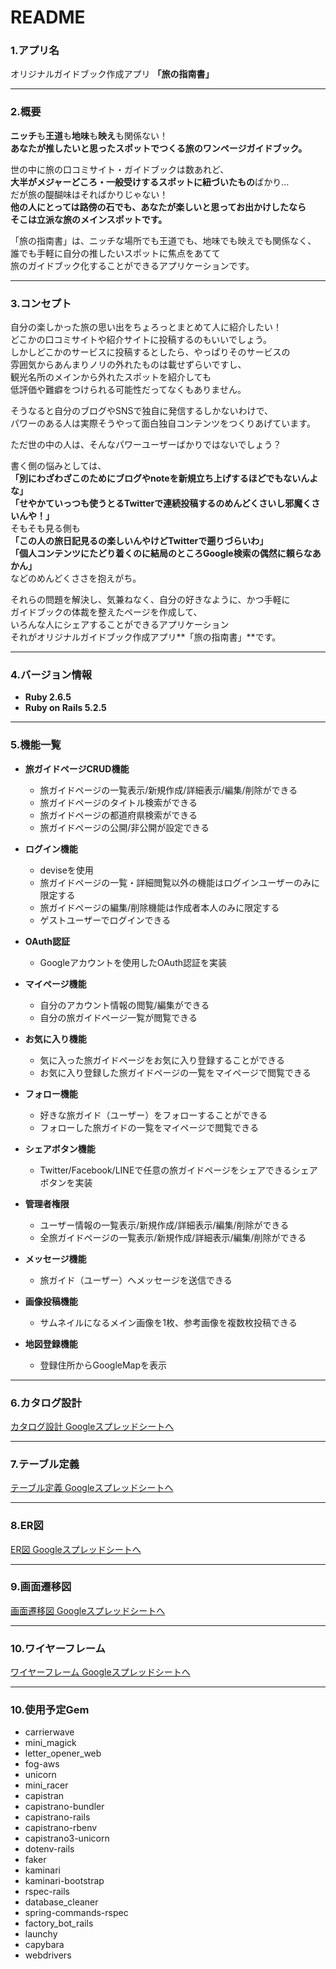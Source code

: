 # README

### 1.アプリ名

オリジナルガイドブック作成アプリ
**「旅の指南書」**

---

### 2.概要

**ニッチ**も**王道**も**地味**も**映え**も関係ない！  
**あなたが推したいと思ったスポットでつくる旅のワンページガイドブック。**

世の中に旅の口コミサイト・ガイドブックは数あれど、  
**大半がメジャーどころ・一般受けするスポットに紐づいたもの**ばかり…  
だが旅の醍醐味はそればかりじゃない！  
**他の人にとっては路傍の石でも、あなたが楽しいと思ってお出かけしたなら**  
**そこは立派な旅のメインスポットです。**

「旅の指南書」は、ニッチな場所でも王道でも、地味でも映えでも関係なく、  
誰でも手軽に自分の推したいスポットに焦点をあてて  
旅のガイドブック化することができるアプリケーションです。

---

### 3.コンセプト

自分の楽しかった旅の思い出をちょろっとまとめて人に紹介したい！  
どこかの口コミサイトや紹介サイトに投稿するのもいいでしょう。  
しかしどこかのサービスに投稿するとしたら、やっぱりそのサービスの  
雰囲気からあんまりノリの外れたものは載せずらいですし、  
観光名所のメインから外れたスポットを紹介しても  
低評価や難癖をつけられる可能性だってなくもありません。

そうなると自分のブログやSNSで独自に発信するしかないわけで、  
パワーのある人は実際そうやって面白独自コンテンツをつくりあげています。

ただ世の中の人は、そんなパワーユーザーばかりではないでしょう？

書く側の悩みとしては、  
**「別にわざわざこのためにブログやnoteを新規立ち上げするほどでもないんよな」**  
**「せやかていっつも使うとるTwitterで連続投稿するのめんどくさいし邪魔くさいんや！」**  
そもそも見る側も  
**「この人の旅日記見るの楽しいんやけどTwitterで遡りづらいわ」**  
**「個人コンテンツにたどり着くのに結局のところGoogle検索の偶然に頼らなあかん」**  
などのめんどくささを抱えがち。

それらの問題を解決し、気兼ねなく、自分の好きなように、かつ手軽に  
ガイドブックの体裁を整えたページを作成して、  
いろんな人にシェアすることができるアプリケーション  
それがオリジナルガイドブック作成アプリ**「旅の指南書」**です。

---

### 4.バージョン情報

- **Ruby 2.6.5**
- **Ruby on Rails 5.2.5**

---

### 5.機能一覧

- **旅ガイドページCRUD機能**
  - 旅ガイドページの一覧表示/新規作成/詳細表示/編集/削除ができる
  - 旅ガイドページのタイトル検索ができる
  - 旅ガイドページの都道府県検索ができる
  - 旅ガイドページの公開/非公開が設定できる


- **ログイン機能**
  - deviseを使用
  - 旅ガイドページの一覧・詳細閲覧以外の機能はログインユーザーのみに限定する
  - 旅ガイドページの編集/削除機能は作成者本人のみに限定する
  - ゲストユーザーでログインできる


- **OAuth認証**
  - Googleアカウントを使用したOAuth認証を実装


- **マイページ機能**
  - 自分のアカウント情報の閲覧/編集ができる
  - 自分の旅ガイドページ一覧が閲覧できる


- **お気に入り機能**
  - 気に入った旅ガイドページをお気に入り登録することができる
  - お気に入り登録した旅ガイドページの一覧をマイページで閲覧できる


- **フォロー機能**
  - 好きな旅ガイド（ユーザー）をフォローすることができる
  - フォローした旅ガイドの一覧をマイページで閲覧できる


- **シェアボタン機能**
  - Twitter/Facebook/LINEで任意の旅ガイドページをシェアできるシェアボタンを実装


- **管理者権限**
  - ユーザー情報の一覧表示/新規作成/詳細表示/編集/削除ができる
  - 全旅ガイドページの一覧表示/新規作成/詳細表示/編集/削除ができる


- **メッセージ機能**
  - 旅ガイド（ユーザー）へメッセージを送信できる


- **画像投稿機能**
  - サムネイルになるメイン画像を1枚、参考画像を複数枚投稿できる


- **地図登録機能**
  - 登録住所からGoogleMapを表示

---

### 6.カタログ設計

<a href="https://docs.google.com/spreadsheets/d/18Xw2zgjNRzB6-C02imdrZv5aYeufmeWKqW8L8y7r4rI/edit#gid=1218363235" target="_blank">カタログ設計 Googleスプレッドシートへ<a>

---

### 7.テーブル定義

<a href="https://docs.google.com/spreadsheets/d/18Xw2zgjNRzB6-C02imdrZv5aYeufmeWKqW8L8y7r4rI/edit#gid=1922889432" target="_blank">テーブル定義 Googleスプレッドシートへ<a>

---

### 8.ER図

<a href="https://docs.google.com/spreadsheets/d/18Xw2zgjNRzB6-C02imdrZv5aYeufmeWKqW8L8y7r4rI/edit#gid=1640195959" target="_blank">ER図 Googleスプレッドシートへ<a>

---

### 9.画面遷移図

<a href="https://docs.google.com/spreadsheets/d/18Xw2zgjNRzB6-C02imdrZv5aYeufmeWKqW8L8y7r4rI/edit#gid=1436318083" target="_blank">画面遷移図 Googleスプレッドシートへ<a>

---

### 10.ワイヤーフレーム

<a href="https://docs.google.com/spreadsheets/d/18Xw2zgjNRzB6-C02imdrZv5aYeufmeWKqW8L8y7r4rI/edit#gid=87985135" target="_blank">ワイヤーフレーム Googleスプレッドシートへ<a>

---

### 10.使用予定Gem

- carrierwave
- mini_magick
- letter_opener_web
- fog-aws
- unicorn
- mini_racer
- capistran
- capistrano-bundler
- capistrano-rails
- capistrano-rbenv
- capistrano3-unicorn
- dotenv-rails
- faker
- kaminari
- kaminari-bootstrap
- rspec-rails
- database_cleaner
- spring-commands-rspec
- factory_bot_rails
- launchy
- capybara
- webdrivers
